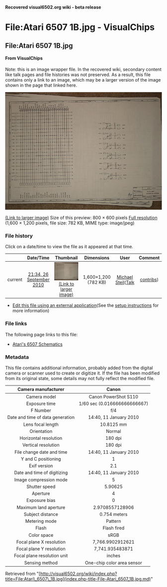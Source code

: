 **Recovered visual6502.org wiki - beta release**

# File:Atari 6507 1B.jpg - VisualChips

## File:Atari 6507 1B.jpg

#### From VisualChips


Note: this is an image wrapper file. In the recovered wiki,
secondary content like talk pages and file histories was
not preserved. As a result, this file contains only a link
to an image, which may be a larger version of the image shown
in the page that linked here.

![File:Atari 6507 1B.jpg](images/thumb/6/6a/Atari_6507_1B.jpg/800px-Atari_6507_1B.jpg)

[(Link to larger image)](images/6/6a/Atari_6507_1B.jpg)
Size of this preview: 800 × 600 pixels
[Full resolution](images/6/6a/Atari_6507_1B.jpg)‎ (1,600 × 1,200 pixels, file size: 782 KB, MIME type: image/jpeg)

### File history

Click on a date/time to view the file as it appeared at that time.

| | Date/Time | Thumbnail | Dimensions | User | Comment |
|:---:|:---:|:---:|:---:|:---:|:---:|
| current | [21:34, 26 September 2010](images/6/6a/Atari_6507_1B.jpg) | ![Thumbnail for version as of 21:34, 26 September 2010](images/thumb/6/6a/Atari_6507_1B.jpg/120px-Atari_6507_1B.jpg) [(Link to larger image)](images/6/6a/Atari_6507_1B.jpg) | 1,600×1,200 (782 KB) | [Michael Steil](index.php-title-User-Michael_Steil.md)([Talk](index.php-title-User_talk-Michael_Steil.md) | [contribs](./index.php%3Ftitle=Special:Contributions/Michael_Steil.md)) | |

- [Edit this file using an external application](index.php-title-File-Atari_6507_1B.jpg.md)(See the [setup instructions](http://www.mediawiki.org/wiki/Manual:External_editors) for more information)

### File links

The following page links to this file:

- [Atari's 6507 Schematics](index.php-title-Atari~s_6507_Schematics.md)

### Metadata
This file contains additional information, probably added from the digital camera or scanner used to create or digitize it.
If the file has been modified from its original state, some details may not fully reflect the modified file.

| Camera manufacturer | Canon |
|:---:|:---:|
Camera model | Canon PowerShot S110 |
Exposure time | 1/60 sec (0.016666666666667) |
F Number | f/4 |
Date and time of data generation | 14:40, 11 January 2010 |
Lens focal length | 10.8125 mm |
Orientation | Normal |
Horizontal resolution | 180 dpi |
Vertical resolution | 180 dpi |
File change date and time | 14:40, 11 January 2010 |
Y and C positioning | 1 |
Exif version | 2.1 |
Date and time of digitizing | 14:40, 11 January 2010 |
Image compression mode | 5 |
Shutter speed | 5.90625 |
Aperture | 4 |
Exposure bias | 0 |
Maximum land aperture | 2.9708557128906 |
Subject distance | 0.754 meters |
Metering mode | Pattern |
Flash | Flash fired |
Color space | sRGB |
Focal plane X resolution | 7,766.9902912621 |
Focal plane Y resolution | 7,741.935483871 |
Focal plane resolution unit | inches |
Sensing method | One-chip color area sensor |

Retrieved from "[http://visual6502.org/wiki/index.php?title=File:Atari\_6507\_1B.jpg](index.php-title-File-Atari_6507_1B.jpg.md)"

